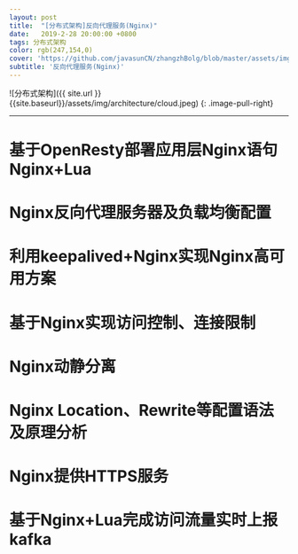 ```yaml
---
layout: post
title:  "[分布式架构]反向代理服务(Nginx)"
date:   2019-2-28 20:00:00 +0800
tags: 分布式架构
color: rgb(247,154,0)
cover: 'https://github.com/javasunCN/zhangzhBolg/blob/master/assets/img/spring/spring.jpg?raw=true'
subtitle: '反向代理服务(Nginx)'
---
```


![分布式架构]({{ site.url }}{{site.baseurl}}/assets/img/architecture/cloud.jpeg)
{: .image-pull-right}

------------------------

# **基于OpenResty部署应用层Nginx语句Nginx+Lua**

# **Nginx反向代理服务器及负载均衡配置**

# **利用keepalived+Nginx实现Nginx高可用方案**

# **基于Nginx实现访问控制、连接限制**

# **Nginx动静分离**

# **Nginx Location、Rewrite等配置语法及原理分析**

# **Nginx提供HTTPS服务**

# **基于Nginx+Lua完成访问流量实时上报kafka**


